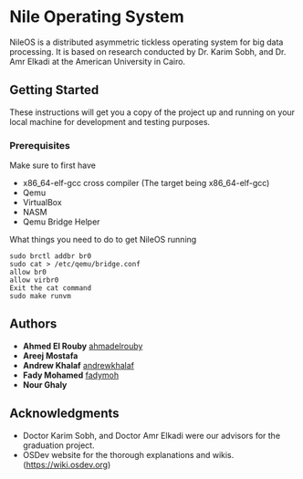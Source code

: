 # Nile Operating System

NileOS is a distributed asymmetric tickless operating system for big data processing. It is based on research conducted by Dr. Karim Sobh, and Dr. Amr Elkadi at the American University in Cairo.

## Getting Started

These instructions will get you a copy of the project up and running on your local machine for development and testing purposes.

### Prerequisites

Make sure to first have
- x86_64-elf-gcc cross compiler (The target being x86_64-elf-gcc)
- Qemu
- VirtualBox
- NASM
- Qemu Bridge Helper

What things you need to do to get NileOS running
```shell
sudo brctl addbr br0
sudo cat > /etc/qemu/bridge.conf
allow br0
allow virbr0
Exit the cat command
sudo make runvm
```

## Authors

* **Ahmed El Rouby** [ahmadelrouby](https://github.com/ahmadelrouby)
* **Areej Mostafa**
* **Andrew Khalaf** [andrewkhalaf](https://github.com/andrewkhalaf)
* **Fady Mohamed** [fadymoh](https://github.com/fadymoh)
* **Nour Ghaly**

## Acknowledgments

* Doctor Karim Sobh, and Doctor Amr Elkadi were our advisors for the graduation project.
* OSDev website for the thorough explanations and wikis. (https://wiki.osdev.org)
